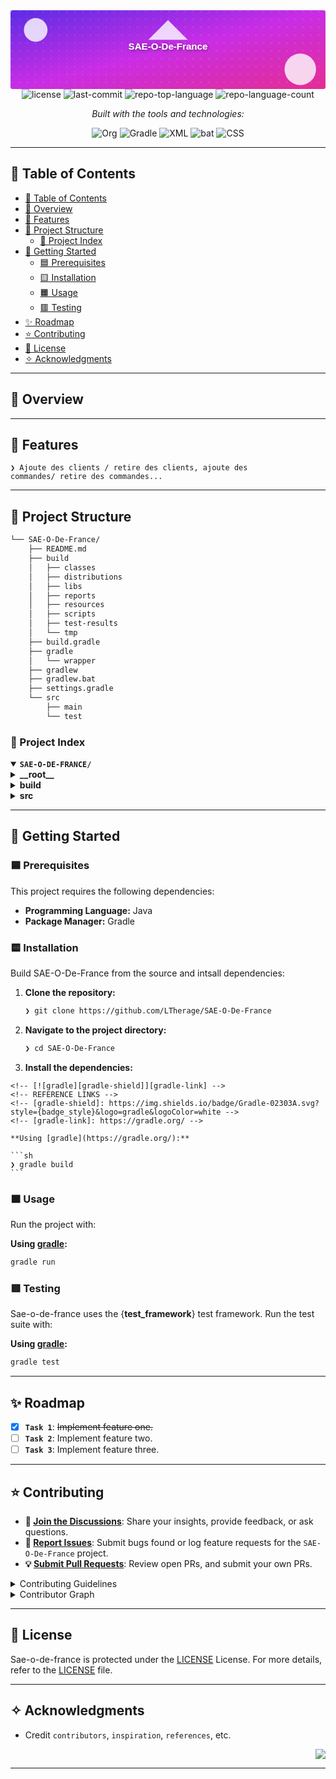 <div id="top">

<!-- HEADER STYLE: BANNER -->
<div align="center">
<svg xmlns="http://www.w3.org/2000/svg" viewBox="0 0 800 200">
	<defs>
		<linearGradient id="bg" x1="0%" y1="0%" x2="100%" y2="100%">
			<stop offset="0%" style="stop-color:#5b2de5;stop-opacity:1" />
			<stop offset="50%" style="stop-color:#c92de5;stop-opacity:1" />
			<stop offset="100%" style="stop-color:#e52d92;stop-opacity:1" />
		</linearGradient>
		<filter id="shadow">
			<feDropShadow dx="2.0" dy="2.0" stdDeviation="4.0" flood-opacity="0.5" />
		</filter>
		<pattern id="dots" width="20.0" height="20.0" patternUnits="userSpaceOnUse">
			<circle cx="3" cy="3" r="1.5" fill="rgba(255,255,255,0.2)" />
		</pattern>
	</defs>
	<rect width="100%" height="100%" fill="url(#bg)" rx="5.0" />
	<rect width="100%" height="100%" fill="url(#dots)" />
	<circle cx="64.0" cy="50.0" r="30.0" fill="rgba(255,255,255,0.8)" />
	<circle cx="736.0" cy="150.0" r="40.0" fill="rgba(255,255,255,0.8)" />
	<path d="M 400.0 25.0
			 L 450.0 75.0
			 L 350.0 75.0 Z" fill="rgba(255,255,255,0.8)" />
	<text x="400.0" y="100.0" font-family="Arial, sans-serif" font-size="24" font-weight="bold" text-anchor="middle" fill="#FFFFFF" filter="url(#shadow)">
		SAE-O-De-France
	</text>
	<text x="400.0" y="150.0" font-family="Arial, sans-serif" font-size="18" text-anchor="middle" fill="rgba(255,255,255,0.9)">
</text></svg>

<!-- BADGES -->
<img src="https://img.shields.io/github/license/LTherage/SAE-O-De-France?style=flat-square&logo=opensourceinitiative&logoColor=white&color=00BFFF" alt="license">
<img src="https://img.shields.io/github/last-commit/LTherage/SAE-O-De-France?style=flat-square&logo=git&logoColor=white&color=00BFFF" alt="last-commit">
<img src="https://img.shields.io/github/languages/top/LTherage/SAE-O-De-France?style=flat-square&color=00BFFF" alt="repo-top-language">
<img src="https://img.shields.io/github/languages/count/LTherage/SAE-O-De-France?style=flat-square&color=00BFFF" alt="repo-language-count">

<em>Built with the tools and technologies:</em>

<img src="https://img.shields.io/badge/Org-77AA99.svg?style=flat-square&logo=Org&logoColor=white" alt="Org">
<img src="https://img.shields.io/badge/Gradle-02303A.svg?style=flat-square&logo=Gradle&logoColor=white" alt="Gradle">
<img src="https://img.shields.io/badge/XML-005FAD.svg?style=flat-square&logo=XML&logoColor=white" alt="XML">
<img src="https://img.shields.io/badge/bat-31369E.svg?style=flat-square&logo=bat&logoColor=white" alt="bat">
<img src="https://img.shields.io/badge/CSS-663399.svg?style=flat-square&logo=CSS&logoColor=white" alt="CSS">

</div>

---

## 💎 Table of Contents

- [💎 Table of Contents](#-table-of-contents)
- [🔷 Overview](#-overview)
- [🔶 Features](#-features)
- [💠 Project Structure](#-project-structure)
    - [🔹 Project Index](#-project-index)
- [🔸 Getting Started](#-getting-started)
    - [🟦 Prerequisites](#-prerequisites)
    - [🟨 Installation](#-installation)
    - [🟧 Usage](#-usage)
    - [🟥 Testing](#-testing)
- [✨ Roadmap](#-roadmap)
- [⭐ Contributing](#-contributing)
- [💫 License](#-license)
- [✧ Acknowledgments](#-acknowledgments)

---

## 🔷 Overview



---

## 🔶 Features

<code>❯ Ajoute des clients / retire des clients, ajoute des commandes/ retire des commandes... </code>

---

## 💠 Project Structure

```sh
└── SAE-O-De-France/
    ├── README.md
    ├── build
    │   ├── classes
    │   ├── distributions
    │   ├── libs
    │   ├── reports
    │   ├── resources
    │   ├── scripts
    │   ├── test-results
    │   └── tmp
    ├── build.gradle
    ├── gradle
    │   └── wrapper
    ├── gradlew
    ├── gradlew.bat
    ├── settings.gradle
    └── src
        ├── main
        └── test
```

### 🔹 Project Index

<details open>
	<summary><b><code>SAE-O-DE-FRANCE/</code></b></summary>
	<!-- __root__ Submodule -->
	<details>
		<summary><b>__root__</b></summary>
		<blockquote>
			<div class='directory-path' style='padding: 8px 0; color: #666;'>
				<code><b>⦿ __root__</b></code>
			<table style='width: 100%; border-collapse: collapse;'>
			<thead>
				<tr style='background-color: #f8f9fa;'>
					<th style='width: 30%; text-align: left; padding: 8px;'>File Name</th>
					<th style='text-align: left; padding: 8px;'>Summary</th>
				</tr>
			</thead>
				<tr style='border-bottom: 1px solid #eee;'>
					<td style='padding: 8px;'><b><a href='https://github.com/LTherage/SAE-O-De-France/blob/master/gradlew.bat'>gradlew.bat</a></b></td>
					<td style='padding: 8px;'>Code>❯ REPLACE-ME</code></td>
				</tr>
				<tr style='border-bottom: 1px solid #eee;'>
					<td style='padding: 8px;'><b><a href='https://github.com/LTherage/SAE-O-De-France/blob/master/build.gradle'>build.gradle</a></b></td>
					<td style='padding: 8px;'>Code>❯ REPLACE-ME</code></td>
				</tr>
				<tr style='border-bottom: 1px solid #eee;'>
					<td style='padding: 8px;'><b><a href='https://github.com/LTherage/SAE-O-De-France/blob/master/settings.gradle'>settings.gradle</a></b></td>
					<td style='padding: 8px;'>Code>❯ REPLACE-ME</code></td>
				</tr>
			</table>
		</blockquote>
	</details>
	<!-- build Submodule -->
	<details>
		<summary><b>build</b></summary>
		<blockquote>
			<div class='directory-path' style='padding: 8px 0; color: #666;'>
				<code><b>⦿ build</b></code>
			<!-- scripts Submodule -->
			<details>
				<summary><b>scripts</b></summary>
				<blockquote>
					<div class='directory-path' style='padding: 8px 0; color: #666;'>
						<code><b>⦿ build.scripts</b></code>
					<table style='width: 100%; border-collapse: collapse;'>
					<thead>
						<tr style='background-color: #f8f9fa;'>
							<th style='width: 30%; text-align: left; padding: 8px;'>File Name</th>
							<th style='text-align: left; padding: 8px;'>Summary</th>
						</tr>
					</thead>
						<tr style='border-bottom: 1px solid #eee;'>
							<td style='padding: 8px;'><b><a href='https://github.com/LTherage/SAE-O-De-France/blob/master/build/scripts/SAE_dev2'>SAE_dev2</a></b></td>
							<td style='padding: 8px;'>Code>❯ REPLACE-ME</code></td>
						</tr>
						<tr style='border-bottom: 1px solid #eee;'>
							<td style='padding: 8px;'><b><a href='https://github.com/LTherage/SAE-O-De-France/blob/master/build/scripts/SAE_dev2.bat'>SAE_dev2.bat</a></b></td>
							<td style='padding: 8px;'>Code>❯ REPLACE-ME</code></td>
						</tr>
					</table>
				</blockquote>
			</details>
			<!-- reports Submodule -->
			<details>
				<summary><b>reports</b></summary>
				<blockquote>
					<div class='directory-path' style='padding: 8px 0; color: #666;'>
						<code><b>⦿ build.reports</b></code>
					<!-- problems Submodule -->
					<details>
						<summary><b>problems</b></summary>
						<blockquote>
							<div class='directory-path' style='padding: 8px 0; color: #666;'>
								<code><b>⦿ build.reports.problems</b></code>
							<table style='width: 100%; border-collapse: collapse;'>
							<thead>
								<tr style='background-color: #f8f9fa;'>
									<th style='width: 30%; text-align: left; padding: 8px;'>File Name</th>
									<th style='text-align: left; padding: 8px;'>Summary</th>
								</tr>
							</thead>
								<tr style='border-bottom: 1px solid #eee;'>
									<td style='padding: 8px;'><b><a href='https://github.com/LTherage/SAE-O-De-France/blob/master/build/reports/problems/problems-report.html'>problems-report.html</a></b></td>
									<td style='padding: 8px;'>Code>❯ REPLACE-ME</code></td>
								</tr>
							</table>
						</blockquote>
					</details>
				</blockquote>
			</details>
			<!-- test-results Submodule -->
			<details>
				<summary><b>test-results</b></summary>
				<blockquote>
					<div class='directory-path' style='padding: 8px 0; color: #666;'>
						<code><b>⦿ build.test-results</b></code>
					<!-- test Submodule -->
					<details>
						<summary><b>test</b></summary>
						<blockquote>
							<div class='directory-path' style='padding: 8px 0; color: #666;'>
								<code><b>⦿ build.test-results.test</b></code>
							<table style='width: 100%; border-collapse: collapse;'>
							<thead>
								<tr style='background-color: #f8f9fa;'>
									<th style='width: 30%; text-align: left; padding: 8px;'>File Name</th>
									<th style='text-align: left; padding: 8px;'>Summary</th>
								</tr>
							</thead>
								<tr style='border-bottom: 1px solid #eee;'>
									<td style='padding: 8px;'><b><a href='https://github.com/LTherage/SAE-O-De-France/blob/master/build/test-results/test/TEST-fr.univartois.butinfo.sae.model.AdresseTest.xml'>TEST-fr.univartois.butinfo.sae.model.AdresseTest.xml</a></b></td>
									<td style='padding: 8px;'>Code>❯ REPLACE-ME</code></td>
								</tr>
								<tr style='border-bottom: 1px solid #eee;'>
									<td style='padding: 8px;'><b><a href='https://github.com/LTherage/SAE-O-De-France/blob/master/build/test-results/test/TEST-fr.univartois.butinfo.sae.model.EntrepotTest.xml'>TEST-fr.univartois.butinfo.sae.model.EntrepotTest.xml</a></b></td>
									<td style='padding: 8px;'>Code>❯ REPLACE-ME</code></td>
								</tr>
								<tr style='border-bottom: 1px solid #eee;'>
									<td style='padding: 8px;'><b><a href='https://github.com/LTherage/SAE-O-De-France/blob/master/build/test-results/test/TEST-fr.univartois.butinfo.sae.model.CommuneTest.xml'>TEST-fr.univartois.butinfo.sae.model.CommuneTest.xml</a></b></td>
									<td style='padding: 8px;'>Code>❯ REPLACE-ME</code></td>
								</tr>
								<tr style='border-bottom: 1px solid #eee;'>
									<td style='padding: 8px;'><b><a href='https://github.com/LTherage/SAE-O-De-France/blob/master/build/test-results/test/TEST-fr.univartois.butinfo.sae.model.CommandeTest.xml'>TEST-fr.univartois.butinfo.sae.model.CommandeTest.xml</a></b></td>
									<td style='padding: 8px;'>Code>❯ REPLACE-ME</code></td>
								</tr>
								<tr style='border-bottom: 1px solid #eee;'>
									<td style='padding: 8px;'><b><a href='https://github.com/LTherage/SAE-O-De-France/blob/master/build/test-results/test/TEST-fr.univartois.butinfo.sae.model.ClientTest.xml'>TEST-fr.univartois.butinfo.sae.model.ClientTest.xml</a></b></td>
									<td style='padding: 8px;'>Code>❯ REPLACE-ME</code></td>
								</tr>
								<tr style='border-bottom: 1px solid #eee;'>
									<td style='padding: 8px;'><b><a href='https://github.com/LTherage/SAE-O-De-France/blob/master/build/test-results/test/TEST-fr.univartois.butinfo.sae.model.EauTest.xml'>TEST-fr.univartois.butinfo.sae.model.EauTest.xml</a></b></td>
									<td style='padding: 8px;'>Code>❯ REPLACE-ME</code></td>
								</tr>
								<tr style='border-bottom: 1px solid #eee;'>
									<td style='padding: 8px;'><b><a href='https://github.com/LTherage/SAE-O-De-France/blob/master/build/test-results/test/TEST-fr.univartois.butinfo.sae.model.StockGlobalTest.xml'>TEST-fr.univartois.butinfo.sae.model.StockGlobalTest.xml</a></b></td>
									<td style='padding: 8px;'>Code>❯ REPLACE-ME</code></td>
								</tr>
							</table>
							<!-- binary Submodule -->
							<details>
								<summary><b>binary</b></summary>
								<blockquote>
									<div class='directory-path' style='padding: 8px 0; color: #666;'>
										<code><b>⦿ build.test-results.test.binary</b></code>
									<table style='width: 100%; border-collapse: collapse;'>
									<thead>
										<tr style='background-color: #f8f9fa;'>
											<th style='width: 30%; text-align: left; padding: 8px;'>File Name</th>
											<th style='text-align: left; padding: 8px;'>Summary</th>
										</tr>
									</thead>
										<tr style='border-bottom: 1px solid #eee;'>
											<td style='padding: 8px;'><b><a href='https://github.com/LTherage/SAE-O-De-France/blob/master/build/test-results/test/binary/output.bin'>output.bin</a></b></td>
											<td style='padding: 8px;'>Code>❯ REPLACE-ME</code></td>
										</tr>
										<tr style='border-bottom: 1px solid #eee;'>
											<td style='padding: 8px;'><b><a href='https://github.com/LTherage/SAE-O-De-France/blob/master/build/test-results/test/binary/results.bin'>results.bin</a></b></td>
											<td style='padding: 8px;'>Code>❯ REPLACE-ME</code></td>
										</tr>
										<tr style='border-bottom: 1px solid #eee;'>
											<td style='padding: 8px;'><b><a href='https://github.com/LTherage/SAE-O-De-France/blob/master/build/test-results/test/binary/output.bin.idx'>output.bin.idx</a></b></td>
											<td style='padding: 8px;'>Code>❯ REPLACE-ME</code></td>
										</tr>
									</table>
								</blockquote>
							</details>
						</blockquote>
					</details>
				</blockquote>
			</details>
			<!-- resources Submodule -->
			<details>
				<summary><b>resources</b></summary>
				<blockquote>
					<div class='directory-path' style='padding: 8px 0; color: #666;'>
						<code><b>⦿ build.resources</b></code>
					<!-- main Submodule -->
					<details>
						<summary><b>main</b></summary>
						<blockquote>
							<div class='directory-path' style='padding: 8px 0; color: #666;'>
								<code><b>⦿ build.resources.main</b></code>
							<!-- fr Submodule -->
							<details>
								<summary><b>fr</b></summary>
								<blockquote>
									<div class='directory-path' style='padding: 8px 0; color: #666;'>
										<code><b>⦿ build.resources.main.fr</b></code>
									<!-- univartois Submodule -->
									<details>
										<summary><b>univartois</b></summary>
										<blockquote>
											<div class='directory-path' style='padding: 8px 0; color: #666;'>
												<code><b>⦿ build.resources.main.fr.univartois</b></code>
											<!-- butinfo Submodule -->
											<details>
												<summary><b>butinfo</b></summary>
												<blockquote>
													<div class='directory-path' style='padding: 8px 0; color: #666;'>
														<code><b>⦿ build.resources.main.fr.univartois.butinfo</b></code>
													<!-- sae Submodule -->
													<details>
														<summary><b>sae</b></summary>
														<blockquote>
															<div class='directory-path' style='padding: 8px 0; color: #666;'>
																<code><b>⦿ build.resources.main.fr.univartois.butinfo.sae</b></code>
															<!-- view Submodule -->
															<details>
																<summary><b>view</b></summary>
																<blockquote>
																	<div class='directory-path' style='padding: 8px 0; color: #666;'>
																		<code><b>⦿ build.resources.main.fr.univartois.butinfo.sae.view</b></code>
																	<table style='width: 100%; border-collapse: collapse;'>
																	<thead>
																		<tr style='background-color: #f8f9fa;'>
																			<th style='width: 30%; text-align: left; padding: 8px;'>File Name</th>
																			<th style='text-align: left; padding: 8px;'>Summary</th>
																		</tr>
																	</thead>
																		<tr style='border-bottom: 1px solid #eee;'>
																			<td style='padding: 8px;'><b><a href='https://github.com/LTherage/SAE-O-De-France/blob/master/build/resources/main/fr/univartois/butinfo/sae/view/StockEauAjout&ModifView.fxml'>StockEauAjout&ModifView.fxml</a></b></td>
																			<td style='padding: 8px;'>Code>❯ REPLACE-ME</code></td>
																		</tr>
																		<tr style='border-bottom: 1px solid #eee;'>
																			<td style='padding: 8px;'><b><a href='https://github.com/LTherage/SAE-O-De-France/blob/master/build/resources/main/fr/univartois/butinfo/sae/view/StockEauView.fxml'>StockEauView.fxml</a></b></td>
																			<td style='padding: 8px;'>Code>❯ REPLACE-ME</code></td>
																		</tr>
																		<tr style='border-bottom: 1px solid #eee;'>
																			<td style='padding: 8px;'><b><a href='https://github.com/LTherage/SAE-O-De-France/blob/master/build/resources/main/fr/univartois/butinfo/sae/view/Commande-view.fxml'>Commande-view.fxml</a></b></td>
																			<td style='padding: 8px;'>Code>❯ REPLACE-ME</code></td>
																		</tr>
																		<tr style='border-bottom: 1px solid #eee;'>
																			<td style='padding: 8px;'><b><a href='https://github.com/LTherage/SAE-O-De-France/blob/master/build/resources/main/fr/univartois/butinfo/sae/view/FourmulaireClient.fxml'>FourmulaireClient.fxml</a></b></td>
																			<td style='padding: 8px;'>Code>❯ REPLACE-ME</code></td>
																		</tr>
																		<tr style='border-bottom: 1px solid #eee;'>
																			<td style='padding: 8px;'><b><a href='https://github.com/LTherage/SAE-O-De-France/blob/master/build/resources/main/fr/univartois/butinfo/sae/view/CommandeAjoutModif.fxml'>CommandeAjoutModif.fxml</a></b></td>
																			<td style='padding: 8px;'>Code>❯ REPLACE-ME</code></td>
																		</tr>
																		<tr style='border-bottom: 1px solid #eee;'>
																			<td style='padding: 8px;'><b><a href='https://github.com/LTherage/SAE-O-De-France/blob/master/build/resources/main/fr/univartois/butinfo/sae/view/Client-view.fxml'>Client-view.fxml</a></b></td>
																			<td style='padding: 8px;'>Code>❯ REPLACE-ME</code></td>
																		</tr>
																		<tr style='border-bottom: 1px solid #eee;'>
																			<td style='padding: 8px;'><b><a href='https://github.com/LTherage/SAE-O-De-France/blob/master/build/resources/main/fr/univartois/butinfo/sae/view/Accueil-view.fxml'>Accueil-view.fxml</a></b></td>
																			<td style='padding: 8px;'>Code>❯ REPLACE-ME</code></td>
																		</tr>
																	</table>
																</blockquote>
															</details>
														</blockquote>
													</details>
												</blockquote>
											</details>
										</blockquote>
									</details>
								</blockquote>
							</details>
						</blockquote>
					</details>
				</blockquote>
			</details>
			<!-- tmp Submodule -->
			<details>
				<summary><b>tmp</b></summary>
				<blockquote>
					<div class='directory-path' style='padding: 8px 0; color: #666;'>
						<code><b>⦿ build.tmp</b></code>
					<!-- jar Submodule -->
					<details>
						<summary><b>jar</b></summary>
						<blockquote>
							<div class='directory-path' style='padding: 8px 0; color: #666;'>
								<code><b>⦿ build.tmp.jar</b></code>
							<table style='width: 100%; border-collapse: collapse;'>
							<thead>
								<tr style='background-color: #f8f9fa;'>
									<th style='width: 30%; text-align: left; padding: 8px;'>File Name</th>
									<th style='text-align: left; padding: 8px;'>Summary</th>
								</tr>
							</thead>
								<tr style='border-bottom: 1px solid #eee;'>
									<td style='padding: 8px;'><b><a href='https://github.com/LTherage/SAE-O-De-France/blob/master/build/tmp/jar/MANIFEST.MF'>MANIFEST.MF</a></b></td>
									<td style='padding: 8px;'>Code>❯ REPLACE-ME</code></td>
								</tr>
							</table>
						</blockquote>
					</details>
					<!-- compileTestJava Submodule -->
					<details>
						<summary><b>compileTestJava</b></summary>
						<blockquote>
							<div class='directory-path' style='padding: 8px 0; color: #666;'>
								<code><b>⦿ build.tmp.compileTestJava</b></code>
							<table style='width: 100%; border-collapse: collapse;'>
							<thead>
								<tr style='background-color: #f8f9fa;'>
									<th style='width: 30%; text-align: left; padding: 8px;'>File Name</th>
									<th style='text-align: left; padding: 8px;'>Summary</th>
								</tr>
							</thead>
								<tr style='border-bottom: 1px solid #eee;'>
									<td style='padding: 8px;'><b><a href='https://github.com/LTherage/SAE-O-De-France/blob/master/build/tmp/compileTestJava/previous-compilation-data.bin'>previous-compilation-data.bin</a></b></td>
									<td style='padding: 8px;'>Code>❯ REPLACE-ME</code></td>
								</tr>
							</table>
						</blockquote>
					</details>
					<!-- compileJava Submodule -->
					<details>
						<summary><b>compileJava</b></summary>
						<blockquote>
							<div class='directory-path' style='padding: 8px 0; color: #666;'>
								<code><b>⦿ build.tmp.compileJava</b></code>
							<table style='width: 100%; border-collapse: collapse;'>
							<thead>
								<tr style='background-color: #f8f9fa;'>
									<th style='width: 30%; text-align: left; padding: 8px;'>File Name</th>
									<th style='text-align: left; padding: 8px;'>Summary</th>
								</tr>
							</thead>
								<tr style='border-bottom: 1px solid #eee;'>
									<td style='padding: 8px;'><b><a href='https://github.com/LTherage/SAE-O-De-France/blob/master/build/tmp/compileJava/previous-compilation-data.bin'>previous-compilation-data.bin</a></b></td>
									<td style='padding: 8px;'>Code>❯ REPLACE-ME</code></td>
								</tr>
							</table>
						</blockquote>
					</details>
				</blockquote>
			</details>
		</blockquote>
	</details>
	<!-- src Submodule -->
	<details>
		<summary><b>src</b></summary>
		<blockquote>
			<div class='directory-path' style='padding: 8px 0; color: #666;'>
				<code><b>⦿ src</b></code>
			<!-- main Submodule -->
			<details>
				<summary><b>main</b></summary>
				<blockquote>
					<div class='directory-path' style='padding: 8px 0; color: #666;'>
						<code><b>⦿ src.main</b></code>
					<!-- java Submodule -->
					<details>
						<summary><b>java</b></summary>
						<blockquote>
							<div class='directory-path' style='padding: 8px 0; color: #666;'>
								<code><b>⦿ src.main.java</b></code>
							<!-- fr Submodule -->
							<details>
								<summary><b>fr</b></summary>
								<blockquote>
									<div class='directory-path' style='padding: 8px 0; color: #666;'>
										<code><b>⦿ src.main.java.fr</b></code>
									<!-- univartois Submodule -->
									<details>
										<summary><b>univartois</b></summary>
										<blockquote>
											<div class='directory-path' style='padding: 8px 0; color: #666;'>
												<code><b>⦿ src.main.java.fr.univartois</b></code>
											<!-- butinfo Submodule -->
											<details>
												<summary><b>butinfo</b></summary>
												<blockquote>
													<div class='directory-path' style='padding: 8px 0; color: #666;'>
														<code><b>⦿ src.main.java.fr.univartois.butinfo</b></code>
													<!-- sae Submodule -->
													<details>
														<summary><b>sae</b></summary>
														<blockquote>
															<div class='directory-path' style='padding: 8px 0; color: #666;'>
																<code><b>⦿ src.main.java.fr.univartois.butinfo.sae</b></code>
															<table style='width: 100%; border-collapse: collapse;'>
															<thead>
																<tr style='background-color: #f8f9fa;'>
																	<th style='width: 30%; text-align: left; padding: 8px;'>File Name</th>
																	<th style='text-align: left; padding: 8px;'>Summary</th>
																</tr>
															</thead>
																<tr style='border-bottom: 1px solid #eee;'>
																	<td style='padding: 8px;'><b><a href='https://github.com/LTherage/SAE-O-De-France/blob/master/src/main/java/fr/univartois/butinfo/sae/HelloApplication.java'>HelloApplication.java</a></b></td>
																	<td style='padding: 8px;'>Code>❯ REPLACE-ME</code></td>
																</tr>
															</table>
															<!-- model Submodule -->
															<details>
																<summary><b>model</b></summary>
																<blockquote>
																	<div class='directory-path' style='padding: 8px 0; color: #666;'>
																		<code><b>⦿ src.main.java.fr.univartois.butinfo.sae.model</b></code>
																	<table style='width: 100%; border-collapse: collapse;'>
																	<thead>
																		<tr style='background-color: #f8f9fa;'>
																			<th style='width: 30%; text-align: left; padding: 8px;'>File Name</th>
																			<th style='text-align: left; padding: 8px;'>Summary</th>
																		</tr>
																	</thead>
																		<tr style='border-bottom: 1px solid #eee;'>
																			<td style='padding: 8px;'><b><a href='https://github.com/LTherage/SAE-O-De-France/blob/master/src/main/java/fr/univartois/butinfo/sae/model/TypeClient.java'>TypeClient.java</a></b></td>
																			<td style='padding: 8px;'>Code>❯ REPLACE-ME</code></td>
																		</tr>
																		<tr style='border-bottom: 1px solid #eee;'>
																			<td style='padding: 8px;'><b><a href='https://github.com/LTherage/SAE-O-De-France/blob/master/src/main/java/fr/univartois/butinfo/sae/model/StockGlobal.java'>StockGlobal.java</a></b></td>
																			<td style='padding: 8px;'>Code>❯ REPLACE-ME</code></td>
																		</tr>
																		<tr style='border-bottom: 1px solid #eee;'>
																			<td style='padding: 8px;'><b><a href='https://github.com/LTherage/SAE-O-De-France/blob/master/src/main/java/fr/univartois/butinfo/sae/model/PaiementSimple.java'>PaiementSimple.java</a></b></td>
																			<td style='padding: 8px;'>Code>❯ REPLACE-ME</code></td>
																		</tr>
																		<tr style='border-bottom: 1px solid #eee;'>
																			<td style='padding: 8px;'><b><a href='https://github.com/LTherage/SAE-O-De-France/blob/master/src/main/java/fr/univartois/butinfo/sae/model/ClientEtablissementPublic.java'>ClientEtablissementPublic.java</a></b></td>
																			<td style='padding: 8px;'>Code>❯ REPLACE-ME</code></td>
																		</tr>
																		<tr style='border-bottom: 1px solid #eee;'>
																			<td style='padding: 8px;'><b><a href='https://github.com/LTherage/SAE-O-De-France/blob/master/src/main/java/fr/univartois/butinfo/sae/model/Categorie.java'>Categorie.java</a></b></td>
																			<td style='padding: 8px;'>Code>❯ REPLACE-ME</code></td>
																		</tr>
																		<tr style='border-bottom: 1px solid #eee;'>
																			<td style='padding: 8px;'><b><a href='https://github.com/LTherage/SAE-O-De-France/blob/master/src/main/java/fr/univartois/butinfo/sae/model/Client.java'>Client.java</a></b></td>
																			<td style='padding: 8px;'>Code>❯ REPLACE-ME</code></td>
																		</tr>
																		<tr style='border-bottom: 1px solid #eee;'>
																			<td style='padding: 8px;'><b><a href='https://github.com/LTherage/SAE-O-De-France/blob/master/src/main/java/fr/univartois/butinfo/sae/model/Commande.java'>Commande.java</a></b></td>
																			<td style='padding: 8px;'>Code>❯ REPLACE-ME</code></td>
																		</tr>
																		<tr style='border-bottom: 1px solid #eee;'>
																			<td style='padding: 8px;'><b><a href='https://github.com/LTherage/SAE-O-De-France/blob/master/src/main/java/fr/univartois/butinfo/sae/model/StockEau.java'>StockEau.java</a></b></td>
																			<td style='padding: 8px;'>Code>❯ REPLACE-ME</code></td>
																		</tr>
																		<tr style='border-bottom: 1px solid #eee;'>
																			<td style='padding: 8px;'><b><a href='https://github.com/LTherage/SAE-O-De-France/blob/master/src/main/java/fr/univartois/butinfo/sae/model/Commune.java'>Commune.java</a></b></td>
																			<td style='padding: 8px;'>Code>❯ REPLACE-ME</code></td>
																		</tr>
																		<tr style='border-bottom: 1px solid #eee;'>
																			<td style='padding: 8px;'><b><a href='https://github.com/LTherage/SAE-O-De-France/blob/master/src/main/java/fr/univartois/butinfo/sae/model/Adresse.java'>Adresse.java</a></b></td>
																			<td style='padding: 8px;'>Code>❯ REPLACE-ME</code></td>
																		</tr>
																		<tr style='border-bottom: 1px solid #eee;'>
																			<td style='padding: 8px;'><b><a href='https://github.com/LTherage/SAE-O-De-France/blob/master/src/main/java/fr/univartois/butinfo/sae/model/MethodePaiement.java'>MethodePaiement.java</a></b></td>
																			<td style='padding: 8px;'>Code>❯ REPLACE-ME</code></td>
																		</tr>
																		<tr style='border-bottom: 1px solid #eee;'>
																			<td style='padding: 8px;'><b><a href='https://github.com/LTherage/SAE-O-De-France/blob/master/src/main/java/fr/univartois/butinfo/sae/model/Paiement.java'>Paiement.java</a></b></td>
																			<td style='padding: 8px;'>Code>❯ REPLACE-ME</code></td>
																		</tr>
																		<tr style='border-bottom: 1px solid #eee;'>
																			<td style='padding: 8px;'><b><a href='https://github.com/LTherage/SAE-O-De-France/blob/master/src/main/java/fr/univartois/butinfo/sae/model/TraitementPaiement.java'>TraitementPaiement.java</a></b></td>
																			<td style='padding: 8px;'>Code>❯ REPLACE-ME</code></td>
																		</tr>
																		<tr style='border-bottom: 1px solid #eee;'>
																			<td style='padding: 8px;'><b><a href='https://github.com/LTherage/SAE-O-De-France/blob/master/src/main/java/fr/univartois/butinfo/sae/model/Eau.java'>Eau.java</a></b></td>
																			<td style='padding: 8px;'>Code>❯ REPLACE-ME</code></td>
																		</tr>
																		<tr style='border-bottom: 1px solid #eee;'>
																			<td style='padding: 8px;'><b><a href='https://github.com/LTherage/SAE-O-De-France/blob/master/src/main/java/fr/univartois/butinfo/sae/model/Entrepot.java'>Entrepot.java</a></b></td>
																			<td style='padding: 8px;'>Code>❯ REPLACE-ME</code></td>
																		</tr>
																		<tr style='border-bottom: 1px solid #eee;'>
																			<td style='padding: 8px;'><b><a href='https://github.com/LTherage/SAE-O-De-France/blob/master/src/main/java/fr/univartois/butinfo/sae/model/RemisesPossibles.java'>RemisesPossibles.java</a></b></td>
																			<td style='padding: 8px;'>Code>❯ REPLACE-ME</code></td>
																		</tr>
																		<tr style='border-bottom: 1px solid #eee;'>
																			<td style='padding: 8px;'><b><a href='https://github.com/LTherage/SAE-O-De-France/blob/master/src/main/java/fr/univartois/butinfo/sae/model/LigneDeCommande.java'>LigneDeCommande.java</a></b></td>
																			<td style='padding: 8px;'>Code>❯ REPLACE-ME</code></td>
																		</tr>
																		<tr style='border-bottom: 1px solid #eee;'>
																			<td style='padding: 8px;'><b><a href='https://github.com/LTherage/SAE-O-De-France/blob/master/src/main/java/fr/univartois/butinfo/sae/model/ClientParticulier.java'>ClientParticulier.java</a></b></td>
																			<td style='padding: 8px;'>Code>❯ REPLACE-ME</code></td>
																		</tr>
																		<tr style='border-bottom: 1px solid #eee;'>
																			<td style='padding: 8px;'><b><a href='https://github.com/LTherage/SAE-O-De-France/blob/master/src/main/java/fr/univartois/butinfo/sae/model/TypeEtablissement.java'>TypeEtablissement.java</a></b></td>
																			<td style='padding: 8px;'>Code>❯ REPLACE-ME</code></td>
																		</tr>
																		<tr style='border-bottom: 1px solid #eee;'>
																			<td style='padding: 8px;'><b><a href='https://github.com/LTherage/SAE-O-De-France/blob/master/src/main/java/fr/univartois/butinfo/sae/model/ClientEntreprise.java'>ClientEntreprise.java</a></b></td>
																			<td style='padding: 8px;'>Code>❯ REPLACE-ME</code></td>
																		</tr>
																	</table>
																</blockquote>
															</details>
															<!-- controller Submodule -->
															<details>
																<summary><b>controller</b></summary>
																<blockquote>
																	<div class='directory-path' style='padding: 8px 0; color: #666;'>
																		<code><b>⦿ src.main.java.fr.univartois.butinfo.sae.controller</b></code>
																	<table style='width: 100%; border-collapse: collapse;'>
																	<thead>
																		<tr style='background-color: #f8f9fa;'>
																			<th style='width: 30%; text-align: left; padding: 8px;'>File Name</th>
																			<th style='text-align: left; padding: 8px;'>Summary</th>
																		</tr>
																	</thead>
																		<tr style='border-bottom: 1px solid #eee;'>
																			<td style='padding: 8px;'><b><a href='https://github.com/LTherage/SAE-O-De-France/blob/master/src/main/java/fr/univartois/butinfo/sae/controller/FormulaireClientController.java'>FormulaireClientController.java</a></b></td>
																			<td style='padding: 8px;'>Code>❯ REPLACE-ME</code></td>
																		</tr>
																		<tr style='border-bottom: 1px solid #eee;'>
																			<td style='padding: 8px;'><b><a href='https://github.com/LTherage/SAE-O-De-France/blob/master/src/main/java/fr/univartois/butinfo/sae/controller/StockEauAjoutModifController.java'>StockEauAjoutModifController.java</a></b></td>
																			<td style='padding: 8px;'>Code>❯ REPLACE-ME</code></td>
																		</tr>
																		<tr style='border-bottom: 1px solid #eee;'>
																			<td style='padding: 8px;'><b><a href='https://github.com/LTherage/SAE-O-De-France/blob/master/src/main/java/fr/univartois/butinfo/sae/controller/CommandeAjoutModifController.java'>CommandeAjoutModifController.java</a></b></td>
																			<td style='padding: 8px;'>Code>❯ REPLACE-ME</code></td>
																		</tr>
																		<tr style='border-bottom: 1px solid #eee;'>
																			<td style='padding: 8px;'><b><a href='https://github.com/LTherage/SAE-O-De-France/blob/master/src/main/java/fr/univartois/butinfo/sae/controller/StockEauController.java'>StockEauController.java</a></b></td>
																			<td style='padding: 8px;'>Code>❯ REPLACE-ME</code></td>
																		</tr>
																		<tr style='border-bottom: 1px solid #eee;'>
																			<td style='padding: 8px;'><b><a href='https://github.com/LTherage/SAE-O-De-France/blob/master/src/main/java/fr/univartois/butinfo/sae/controller/CommandeController.java'>CommandeController.java</a></b></td>
																			<td style='padding: 8px;'>Code>❯ REPLACE-ME</code></td>
																		</tr>
																		<tr style='border-bottom: 1px solid #eee;'>
																			<td style='padding: 8px;'><b><a href='https://github.com/LTherage/SAE-O-De-France/blob/master/src/main/java/fr/univartois/butinfo/sae/controller/ClientController.java'>ClientController.java</a></b></td>
																			<td style='padding: 8px;'>Code>❯ REPLACE-ME</code></td>
																		</tr>
																		<tr style='border-bottom: 1px solid #eee;'>
																			<td style='padding: 8px;'><b><a href='https://github.com/LTherage/SAE-O-De-France/blob/master/src/main/java/fr/univartois/butinfo/sae/controller/AccueilController.java'>AccueilController.java</a></b></td>
																			<td style='padding: 8px;'>Code>❯ REPLACE-ME</code></td>
																		</tr>
																	</table>
																</blockquote>
															</details>
														</blockquote>
													</details>
												</blockquote>
											</details>
										</blockquote>
									</details>
								</blockquote>
							</details>
						</blockquote>
					</details>
					<!-- resources Submodule -->
					<details>
						<summary><b>resources</b></summary>
						<blockquote>
							<div class='directory-path' style='padding: 8px 0; color: #666;'>
								<code><b>⦿ src.main.resources</b></code>
							<!-- fr Submodule -->
							<details>
								<summary><b>fr</b></summary>
								<blockquote>
									<div class='directory-path' style='padding: 8px 0; color: #666;'>
										<code><b>⦿ src.main.resources.fr</b></code>
									<!-- univartois Submodule -->
									<details>
										<summary><b>univartois</b></summary>
										<blockquote>
											<div class='directory-path' style='padding: 8px 0; color: #666;'>
												<code><b>⦿ src.main.resources.fr.univartois</b></code>
											<!-- butinfo Submodule -->
											<details>
												<summary><b>butinfo</b></summary>
												<blockquote>
													<div class='directory-path' style='padding: 8px 0; color: #666;'>
														<code><b>⦿ src.main.resources.fr.univartois.butinfo</b></code>
													<!-- sae Submodule -->
													<details>
														<summary><b>sae</b></summary>
														<blockquote>
															<div class='directory-path' style='padding: 8px 0; color: #666;'>
																<code><b>⦿ src.main.resources.fr.univartois.butinfo.sae</b></code>
															<!-- style Submodule -->
															<details>
																<summary><b>style</b></summary>
																<blockquote>
																	<div class='directory-path' style='padding: 8px 0; color: #666;'>
																		<code><b>⦿ src.main.resources.fr.univartois.butinfo.sae.style</b></code>
																	<table style='width: 100%; border-collapse: collapse;'>
																	<thead>
																		<tr style='background-color: #f8f9fa;'>
																			<th style='width: 30%; text-align: left; padding: 8px;'>File Name</th>
																			<th style='text-align: left; padding: 8px;'>Summary</th>
																		</tr>
																	</thead>
																		<tr style='border-bottom: 1px solid #eee;'>
																			<td style='padding: 8px;'><b><a href='https://github.com/LTherage/SAE-O-De-France/blob/master/src/main/resources/fr/univartois/butinfo/sae/style/style.css'>style.css</a></b></td>
																			<td style='padding: 8px;'>Code>❯ REPLACE-ME</code></td>
																		</tr>
																	</table>
																</blockquote>
															</details>
															<!-- view Submodule -->
															<details>
																<summary><b>view</b></summary>
																<blockquote>
																	<div class='directory-path' style='padding: 8px 0; color: #666;'>
																		<code><b>⦿ src.main.resources.fr.univartois.butinfo.sae.view</b></code>
																	<table style='width: 100%; border-collapse: collapse;'>
																	<thead>
																		<tr style='background-color: #f8f9fa;'>
																			<th style='width: 30%; text-align: left; padding: 8px;'>File Name</th>
																			<th style='text-align: left; padding: 8px;'>Summary</th>
																		</tr>
																	</thead>
																		<tr style='border-bottom: 1px solid #eee;'>
																			<td style='padding: 8px;'><b><a href='https://github.com/LTherage/SAE-O-De-France/blob/master/src/main/resources/fr/univartois/butinfo/sae/view/StockEauAjout&ModifView.fxml'>StockEauAjout&ModifView.fxml</a></b></td>
																			<td style='padding: 8px;'>Code>❯ REPLACE-ME</code></td>
																		</tr>
																		<tr style='border-bottom: 1px solid #eee;'>
																			<td style='padding: 8px;'><b><a href='https://github.com/LTherage/SAE-O-De-France/blob/master/src/main/resources/fr/univartois/butinfo/sae/view/StockEauView.fxml'>StockEauView.fxml</a></b></td>
																			<td style='padding: 8px;'>Code>❯ REPLACE-ME</code></td>
																		</tr>
																		<tr style='border-bottom: 1px solid #eee;'>
																			<td style='padding: 8px;'><b><a href='https://github.com/LTherage/SAE-O-De-France/blob/master/src/main/resources/fr/univartois/butinfo/sae/view/Commande-view.fxml'>Commande-view.fxml</a></b></td>
																			<td style='padding: 8px;'>Code>❯ REPLACE-ME</code></td>
																		</tr>
																		<tr style='border-bottom: 1px solid #eee;'>
																			<td style='padding: 8px;'><b><a href='https://github.com/LTherage/SAE-O-De-France/blob/master/src/main/resources/fr/univartois/butinfo/sae/view/FourmulaireClient.fxml'>FourmulaireClient.fxml</a></b></td>
																			<td style='padding: 8px;'>Code>❯ REPLACE-ME</code></td>
																		</tr>
																		<tr style='border-bottom: 1px solid #eee;'>
																			<td style='padding: 8px;'><b><a href='https://github.com/LTherage/SAE-O-De-France/blob/master/src/main/resources/fr/univartois/butinfo/sae/view/CommandeAjoutModif.fxml'>CommandeAjoutModif.fxml</a></b></td>
																			<td style='padding: 8px;'>Code>❯ REPLACE-ME</code></td>
																		</tr>
																		<tr style='border-bottom: 1px solid #eee;'>
																			<td style='padding: 8px;'><b><a href='https://github.com/LTherage/SAE-O-De-France/blob/master/src/main/resources/fr/univartois/butinfo/sae/view/Client-view.fxml'>Client-view.fxml</a></b></td>
																			<td style='padding: 8px;'>Code>❯ REPLACE-ME</code></td>
																		</tr>
																		<tr style='border-bottom: 1px solid #eee;'>
																			<td style='padding: 8px;'><b><a href='https://github.com/LTherage/SAE-O-De-France/blob/master/src/main/resources/fr/univartois/butinfo/sae/view/Accueil-view.fxml'>Accueil-view.fxml</a></b></td>
																			<td style='padding: 8px;'>Code>❯ REPLACE-ME</code></td>
																		</tr>
																	</table>
																</blockquote>
															</details>
														</blockquote>
													</details>
												</blockquote>
											</details>
										</blockquote>
									</details>
								</blockquote>
							</details>
						</blockquote>
					</details>
				</blockquote>
			</details>
			<!-- test Submodule -->
			<details>
				<summary><b>test</b></summary>
				<blockquote>
					<div class='directory-path' style='padding: 8px 0; color: #666;'>
						<code><b>⦿ src.test</b></code>
					<!-- java Submodule -->
					<details>
						<summary><b>java</b></summary>
						<blockquote>
							<div class='directory-path' style='padding: 8px 0; color: #666;'>
								<code><b>⦿ src.test.java</b></code>
							<!-- fr Submodule -->
							<details>
								<summary><b>fr</b></summary>
								<blockquote>
									<div class='directory-path' style='padding: 8px 0; color: #666;'>
										<code><b>⦿ src.test.java.fr</b></code>
									<!-- univartois Submodule -->
									<details>
										<summary><b>univartois</b></summary>
										<blockquote>
											<div class='directory-path' style='padding: 8px 0; color: #666;'>
												<code><b>⦿ src.test.java.fr.univartois</b></code>
											<!-- butinfo Submodule -->
											<details>
												<summary><b>butinfo</b></summary>
												<blockquote>
													<div class='directory-path' style='padding: 8px 0; color: #666;'>
														<code><b>⦿ src.test.java.fr.univartois.butinfo</b></code>
													<!-- sae Submodule -->
													<details>
														<summary><b>sae</b></summary>
														<blockquote>
															<div class='directory-path' style='padding: 8px 0; color: #666;'>
																<code><b>⦿ src.test.java.fr.univartois.butinfo.sae</b></code>
															<!-- model Submodule -->
															<details>
																<summary><b>model</b></summary>
																<blockquote>
																	<div class='directory-path' style='padding: 8px 0; color: #666;'>
																		<code><b>⦿ src.test.java.fr.univartois.butinfo.sae.model</b></code>
																	<table style='width: 100%; border-collapse: collapse;'>
																	<thead>
																		<tr style='background-color: #f8f9fa;'>
																			<th style='width: 30%; text-align: left; padding: 8px;'>File Name</th>
																			<th style='text-align: left; padding: 8px;'>Summary</th>
																		</tr>
																	</thead>
																		<tr style='border-bottom: 1px solid #eee;'>
																			<td style='padding: 8px;'><b><a href='https://github.com/LTherage/SAE-O-De-France/blob/master/src/test/java/fr/univartois/butinfo/sae/model/CommuneTest.java'>CommuneTest.java</a></b></td>
																			<td style='padding: 8px;'>Code>❯ REPLACE-ME</code></td>
																		</tr>
																		<tr style='border-bottom: 1px solid #eee;'>
																			<td style='padding: 8px;'><b><a href='https://github.com/LTherage/SAE-O-De-France/blob/master/src/test/java/fr/univartois/butinfo/sae/model/AdresseTest.java'>AdresseTest.java</a></b></td>
																			<td style='padding: 8px;'>Code>❯ REPLACE-ME</code></td>
																		</tr>
																		<tr style='border-bottom: 1px solid #eee;'>
																			<td style='padding: 8px;'><b><a href='https://github.com/LTherage/SAE-O-De-France/blob/master/src/test/java/fr/univartois/butinfo/sae/model/EauTest.java'>EauTest.java</a></b></td>
																			<td style='padding: 8px;'>Code>❯ REPLACE-ME</code></td>
																		</tr>
																		<tr style='border-bottom: 1px solid #eee;'>
																			<td style='padding: 8px;'><b><a href='https://github.com/LTherage/SAE-O-De-France/blob/master/src/test/java/fr/univartois/butinfo/sae/model/ClientTest.java'>ClientTest.java</a></b></td>
																			<td style='padding: 8px;'>Code>❯ REPLACE-ME</code></td>
																		</tr>
																		<tr style='border-bottom: 1px solid #eee;'>
																			<td style='padding: 8px;'><b><a href='https://github.com/LTherage/SAE-O-De-France/blob/master/src/test/java/fr/univartois/butinfo/sae/model/EntrepotTest.java'>EntrepotTest.java</a></b></td>
																			<td style='padding: 8px;'>Code>❯ REPLACE-ME</code></td>
																		</tr>
																		<tr style='border-bottom: 1px solid #eee;'>
																			<td style='padding: 8px;'><b><a href='https://github.com/LTherage/SAE-O-De-France/blob/master/src/test/java/fr/univartois/butinfo/sae/model/CommandeTest.java'>CommandeTest.java</a></b></td>
																			<td style='padding: 8px;'>Code>❯ REPLACE-ME</code></td>
																		</tr>
																		<tr style='border-bottom: 1px solid #eee;'>
																			<td style='padding: 8px;'><b><a href='https://github.com/LTherage/SAE-O-De-France/blob/master/src/test/java/fr/univartois/butinfo/sae/model/StockGlobalTest.java'>StockGlobalTest.java</a></b></td>
																			<td style='padding: 8px;'>Code>❯ REPLACE-ME</code></td>
																		</tr>
																	</table>
																</blockquote>
															</details>
														</blockquote>
													</details>
												</blockquote>
											</details>
										</blockquote>
									</details>
								</blockquote>
							</details>
						</blockquote>
					</details>
				</blockquote>
			</details>
		</blockquote>
	</details>
</details>

---

## 🔸 Getting Started

### 🟦 Prerequisites

This project requires the following dependencies:

- **Programming Language:** Java
- **Package Manager:** Gradle

### 🟨 Installation

Build SAE-O-De-France from the source and intsall dependencies:

1. **Clone the repository:**

    ```sh
    ❯ git clone https://github.com/LTherage/SAE-O-De-France
    ```

2. **Navigate to the project directory:**

    ```sh
    ❯ cd SAE-O-De-France
    ```

3. **Install the dependencies:**

<!-- SHIELDS BADGE CURRENTLY DISABLED -->
	<!-- [![gradle][gradle-shield]][gradle-link] -->
	<!-- REFERENCE LINKS -->
	<!-- [gradle-shield]: https://img.shields.io/badge/Gradle-02303A.svg?style={badge_style}&logo=gradle&logoColor=white -->
	<!-- [gradle-link]: https://gradle.org/ -->

	**Using [gradle](https://gradle.org/):**

	```sh
	❯ gradle build
	```

### 🟧 Usage

Run the project with:

**Using [gradle](https://gradle.org/):**
```sh
gradle run
```

### 🟥 Testing

Sae-o-de-france uses the {__test_framework__} test framework. Run the test suite with:

**Using [gradle](https://gradle.org/):**
```sh
gradle test
```

---

## ✨ Roadmap

- [X] **`Task 1`**: <strike>Implement feature one.</strike>
- [ ] **`Task 2`**: Implement feature two.
- [ ] **`Task 3`**: Implement feature three.

---

## ⭐ Contributing

- **💬 [Join the Discussions](https://github.com/LTherage/SAE-O-De-France/discussions)**: Share your insights, provide feedback, or ask questions.
- **🐛 [Report Issues](https://github.com/LTherage/SAE-O-De-France/issues)**: Submit bugs found or log feature requests for the `SAE-O-De-France` project.
- **💡 [Submit Pull Requests](https://github.com/LTherage/SAE-O-De-France/blob/main/CONTRIBUTING.md)**: Review open PRs, and submit your own PRs.

<details closed>
<summary>Contributing Guidelines</summary>

1. **Fork the Repository**: Start by forking the project repository to your github account.
2. **Clone Locally**: Clone the forked repository to your local machine using a git client.
   ```sh
   git clone https://github.com/LTherage/SAE-O-De-France
   ```
3. **Create a New Branch**: Always work on a new branch, giving it a descriptive name.
   ```sh
   git checkout -b new-feature-x
   ```
4. **Make Your Changes**: Develop and test your changes locally.
5. **Commit Your Changes**: Commit with a clear message describing your updates.
   ```sh
   git commit -m 'Implemented new feature x.'
   ```
6. **Push to github**: Push the changes to your forked repository.
   ```sh
   git push origin new-feature-x
   ```
7. **Submit a Pull Request**: Create a PR against the original project repository. Clearly describe the changes and their motivations.
8. **Review**: Once your PR is reviewed and approved, it will be merged into the main branch. Congratulations on your contribution!
</details>

<details closed>
<summary>Contributor Graph</summary>
<br>
<p align="left">
   <a href="https://github.com{/LTherage/SAE-O-De-France/}graphs/contributors">
      <img src="https://contrib.rocks/image?repo=LTherage/SAE-O-De-France">
   </a>
</p>
</details>

---

## 💫 License

Sae-o-de-france is protected under the [LICENSE](https://choosealicense.com/licenses) License. For more details, refer to the [LICENSE](https://choosealicense.com/licenses/) file.

---

## ✧ Acknowledgments

- Credit `contributors`, `inspiration`, `references`, etc.

<div align="right">

[![][back-to-top]](#top)

</div>


[back-to-top]: https://img.shields.io/badge/-BACK_TO_TOP-151515?style=flat-square


---
